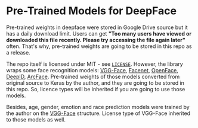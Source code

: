 # Pre-Trained Models for DeepFace

Pre-trained weights in deepface were stored in Google Drive source but it has a daily download limit. Users can get **"Too many users have viewed or downloaded this file recently. Please try accessing the file again later"** often. That's why, pre-trained weights are going to be stored in this repo as a release.

The repo itself is licensed under MIT - see [`LICENSE`](https://github.com/serengil/deepface_models/blob/main/LICENSE). However, the library wraps some face recognition models: [VGG-Face](http://www.robots.ox.ac.uk/~vgg/software/vgg_face/), [Facenet](https://github.com/davidsandberg/facenet/blob/master/LICENSE.md), [OpenFace](https://github.com/cmusatyalab/openface/blob/master/LICENSE), [DeepID](https://github.com/Ruoyiran/DeepID/blob/master/LICENSE.md), [ArcFace](https://github.com/leondgarse/Keras_insightface/blob/master/LICENSE). Pre-trained weights of those models converted from original source to Keras by the author, and they are going to be stored in this repo. So, licence types will be inherited if you are going to use those models.

Besides, age, gender, emotion and race prediction models were trained by the author on the [VGG-Face](http://www.robots.ox.ac.uk/~vgg/software/vgg_face/) structure. License type of VGG-Face inherited to those models as well.
